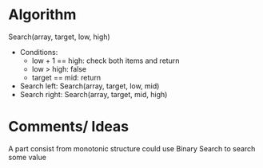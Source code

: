 # Algorithm
Search(array, target, low, high)
- Conditions: 
  - low + 1 == high: check both items and return
  - low > high: false
  - target == mid: return
- Search left: Search(array, target, low, mid)
- Search right: Search(array, target, mid, high)

# Comments/ Ideas
A part consist from monotonic structure could use Binary Search to search some value

